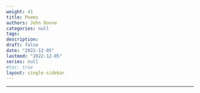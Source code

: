 ```yaml
---
weight: 41
title: Poems
authors: John Donne
categories: null
tags:
description: 
draft: false
date: "2022-12-05"
lastmod: "2022-12-05"
series: null
#toc: true
layout: single-sidebar
---
```



<!--more-->
---


